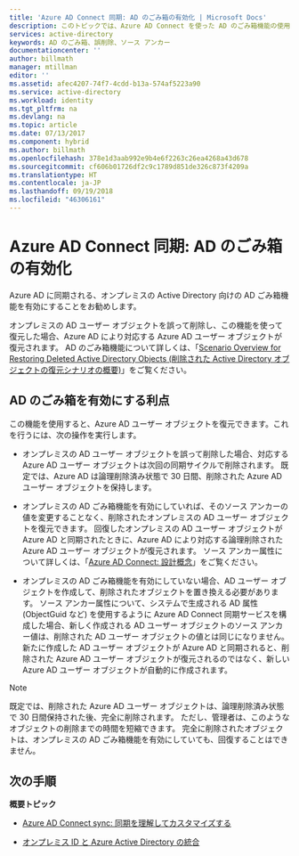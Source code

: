 ```yaml
---
title: 'Azure AD Connect 同期: AD のごみ箱の有効化 | Microsoft Docs'
description: このトピックでは、Azure AD Connect を使った AD のごみ箱機能の使用を推奨します。
services: active-directory
keywords: AD のごみ箱、誤削除、ソース アンカー
documentationcenter: ''
author: billmath
manager: mtillman
editor: ''
ms.assetid: afec4207-74f7-4cdd-b13a-574af5223a90
ms.service: active-directory
ms.workload: identity
ms.tgt_pltfrm: na
ms.devlang: na
ms.topic: article
ms.date: 07/13/2017
ms.component: hybrid
ms.author: billmath
ms.openlocfilehash: 378e1d3aab992e9b4e6f2263c26ea4268a43d678
ms.sourcegitcommit: cf606b01726df2c9c1789d851de326c873f4209a
ms.translationtype: HT
ms.contentlocale: ja-JP
ms.lasthandoff: 09/19/2018
ms.locfileid: "46306161"
---
```

# <a name="azure-ad-connect-sync-enable-ad-recycle-bin"></a>Azure AD Connect 同期: AD のごみ箱の有効化
Azure AD に同期される、オンプレミスの Active Directory 向けの AD ごみ箱機能を有効にすることをお勧めします。 

オンプレミスの AD ユーザー オブジェクトを誤って削除し、この機能を使って復元した場合、Azure AD により対応する Azure AD ユーザー オブジェクトが復元されます。  AD のごみ箱機能について詳しくは、「[Scenario Overview for Restoring Deleted Active Directory Objects (削除された Active Directory オブジェクトの復元シナリオの概要)](https://technet.microsoft.com/library/dd379542.aspx)」をご覧ください。

## <a name="benefits-of-enabling-the-ad-recycle-bin"></a>AD のごみ箱を有効にする利点
この機能を使用すると、Azure AD ユーザー オブジェクトを復元できます。これを行うには、次の操作を実行します。

* オンプレミスの AD ユーザー オブジェクトを誤って削除した場合、対応する Azure AD ユーザー オブジェクトは次回の同期サイクルで削除されます。 既定では、Azure AD は論理削除済み状態で 30 日間、削除された Azure AD ユーザー オブジェクトを保持します。

* オンプレミスの AD ごみ箱機能を有効にしていれば、そのソース アンカーの値を変更することなく、削除されたオンプレミスの AD ユーザー オブジェクトを復元できます。 回復したオンプレミスの AD ユーザー オブジェクトが Azure AD と同期されたときに、Azure AD により対応する論理削除された Azure AD ユーザー オブジェクトが復元されます。 ソース アンカー属性について詳しくは、「[Azure AD Connect: 設計概念](https://docs.microsoft.com/azure/active-directory/connect/active-directory-aadconnect-design-concepts#sourceanchor)」をご覧ください。

* オンプレミスの AD ごみ箱機能を有効にしていない場合、AD ユーザー オブジェクトを作成して、削除されたオブジェクトを置き換える必要があります。 ソース アンカー属性について、システムで生成される AD 属性 (ObjectGuid など) を使用するように Azure AD Connect 同期サービスを構成した場合、新しく作成される AD ユーザー オブジェクトのソース アンカー値は、削除された AD ユーザー オブジェクトの値とは同じになりません。 新たに作成した AD ユーザー オブジェクトが Azure AD と同期されると、削除された Azure AD ユーザー オブジェクトが復元されるのではなく、新しい Azure AD ユーザー オブジェクトが自動的に作成されます。

> [!NOTE]
> 既定では、削除された Azure AD ユーザー オブジェクトは、論理削除済み状態で 30 日間保持された後、完全に削除されます。 ただし、管理者は、このようなオブジェクトの削除までの時間を短縮できます。 完全に削除されたオブジェクトは、オンプレミスの AD ごみ箱機能を有効にしていても、回復することはできません。



## <a name="next-steps"></a>次の手順
**概要トピック**

* [Azure AD Connect sync: 同期を理解してカスタマイズする](how-to-connect-sync-whatis.md)

* [オンプレミス ID と Azure Active Directory の統合](whatis-hybrid-identity.md)

